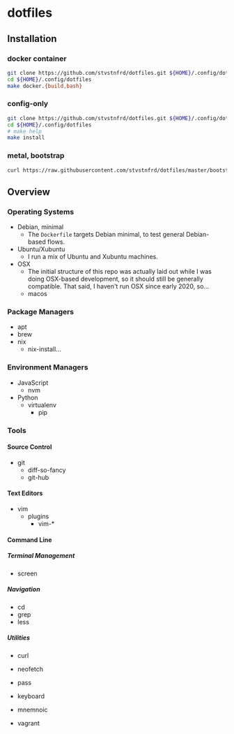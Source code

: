 # dotfiles

## Installation

### docker container

```sh
git clone https://github.com/stvstnfrd/dotfiles.git ${HOME}/.config/dotfiles
cd ${HOME}/.config/dotfiles
make docker.{build,bash}
```

### config-only

```sh
git clone https://github.com/stvstnfrd/dotfiles.git ${HOME}/.config/dotfiles
cd ${HOME}/.config/dotfiles
# make help
make install
```

### metal, bootstrap

```sh
curl https://raw.githubusercontent.com/stvstnfrd/dotfiles/master/bootstrap.sh | sh
```

## Overview

### Operating Systems
- Debian, minimal
  - The `Dockerfile` targets Debian minimal, to test general Debian-based flows.
- Ubuntu/Xubuntu
  - I run a mix of Ubuntu and Xubuntu machines.
- OSX
  - The initial structure of this repo was actually laid out while I was
    doing OSX-based development, so it should still be generally compatible.
    That said, I haven't run OSX since early 2020, so...
  - macos

### Package Managers
- apt
- brew
- nix
  - nix-install...

### Environment Managers
- JavaScript
  - nvm
- Python
  - virtualenv
    - pip

### Tools

#### Source Control
- git
  - diff-so-fancy
  - git-hub

#### Text Editors
- vim
  - plugins
    - vim-*

#### Command Line

##### Terminal Management
- screen

##### Navigation
- cd
- grep
- less

##### Utilities
- curl
- neofetch
- pass

- keyboard
- mnemnoic
- vagrant
